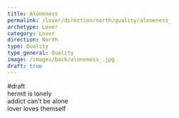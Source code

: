```yaml
---
title: Aloneness 
permalink: /lover/direction/north/quality/aloneness_
archetype: Lover
category: Lover
direction: North
type: Quality
type_general: Quality
image: /images/back/aloneness_.jpg
draft: true
---
```

#draft   
hermit is lonely   
addict can’t be alone  
lover loves themself
